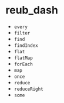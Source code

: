 # reub_dash
- `every`
- `filter`
- `find`
- `findIndex`
- `flat`
- `flatMap`
- `forEach`
- `map`
- `once`
- `reduce`
- `reduceRight`
- `some`
